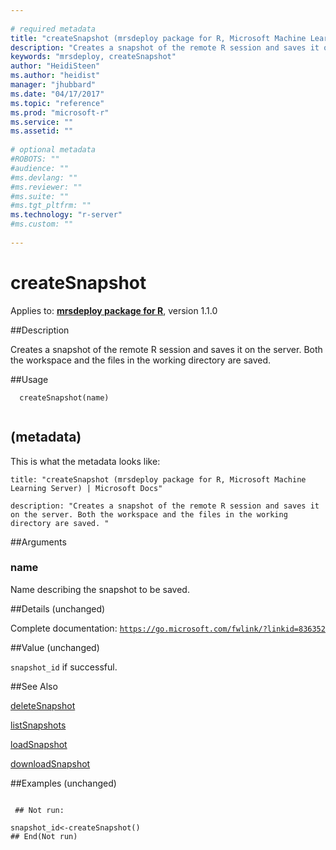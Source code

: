 ```yaml
--- 
 
# required metadata 
title: "createSnapshot (mrsdeploy package for R, Microsoft Machine Learning Server) | Microsoft Docs" 
description: "Creates a snapshot of the remote R session and saves it on the server. Both the workspace and the files in the working directory are saved. " 
keywords: "mrsdeploy, createSnapshot" 
author: "HeidiSteen"
ms.author: "heidist" 
manager: "jhubbard" 
ms.date: "04/17/2017" 
ms.topic: "reference" 
ms.prod: "microsoft-r" 
ms.service: "" 
ms.assetid: "" 
 
# optional metadata 
#ROBOTS: "" 
#audience: "" 
#ms.devlang: "" 
#ms.reviewer: "" 
#ms.suite: "" 
#ms.tgt_pltfrm: "" 
ms.technology: "r-server" 
#ms.custom: "" 
 
--- 
```

 
 # **createSnapshot**

 Applies to: [**mrsdeploy package for R**](../r-reference/mrsdeploy/mrsdeploy-package.md), version 1.1.0  
 
 ##Description 
 
Creates a snapshot of the remote R session and saves it on the server. Both the workspace
and the files in the working directory are saved.
 
 ##Usage 

```   
  createSnapshot(name)
 
```

## (metadata)

This is what the metadata looks like:

`title: "createSnapshot (mrsdeploy package for R, Microsoft Machine Learning Server) | Microsoft Docs" `

`description: "Creates a snapshot of the remote R session and saves it on the server. Both the workspace and the files in the working directory are saved. " `
 
 ##Arguments 

   
  
 ### name
 Name describing the snapshot to be saved. 
  
 
 
 ##Details  (unchanged)
 
Complete documentation: [`https://go.microsoft.com/fwlink/?linkid=836352`](https://go.microsoft.com/fwlink/?linkid=836352)

 
 
 ##Value  (unchanged)
 
`snapshot_id` if successful.
 
 ##See Also
 
[deleteSnapshot](deletesnapshot.md)

[listSnapshots](listsnapshots.md)

[loadSnapshot](loadsnapshot.md)

[downloadSnapshot](downloadsnapshot.md)
   
 ##Examples  (unchanged)

 ```
   
  ## Not run:
 
snapshot_id<-createSnapshot()
 ## End(Not run) 
  
 
```
 
 
